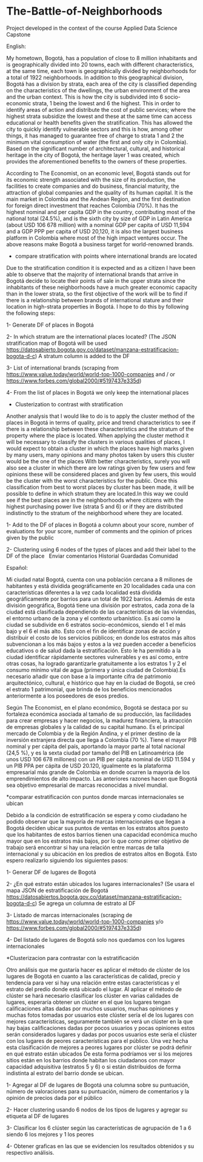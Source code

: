 # The-Battle-of-Neighborhoods
Project developed in the context of the course Applied Data Science Capstone

English:

My hometown, Bogotá, has a population of close to 8 million inhabitants and is geographically divided into 20 towns, each with different characteristics, at the same time, each town is geographically divided by neighborhoods for a total of 1922 neighborhoods. In addition to this geographical division, Bogotá has a division by strata, each area of the city is classified depending on the characteristics of the dwellings, the urban environment of the area and the urban context. This is how the city is subdivided into 6 socio-economic strata, 1 being the lowest and 6 the highest. This in order to identify areas of action and distribute the cost of public services; where the highest strata subsidize the lowest and these at the same time can access educational or health benefits given the stratification. This has allowed the city to quickly identify vulnerable sectors and this is how, among other things, it has managed to guarantee free of charge to strata 1 and 2 the minimum vital consumption of water (the first and only city in Colombia). Based on the significant number of architectural, cultural, and historical heritage in the city of Bogotá, the heritage layer 1 was created, which provides the aforementioned benefits to the owners of these properties.

According to The Economist, on an economic level, Bogotá stands out for its economic strength associated with the size of its production, the facilities to create companies and do business, financial maturity, the attraction of global companies and the quality of its human capital. It is the main market in Colombia and the Andean Region, and the first destination for foreign direct investment that reaches Colombia (70%). It has the highest nominal and per capita GDP in the country, contributing most of the national total (24.5%), and is the sixth city by size of GDP in Latin America (about USD 106 678 million) with a nominal GDP per capita of USD 11,594 and a GDP PPP per capita of USD 20,120, it is also the largest business platform in Colombia where most of the high impact ventures occur. The above reasons make Bogotá a business target for world-renowned brands.


* compare stratification with points where international brands are located

Due to the stratification condition it is expected and as a citizen I have been able to observe that the majority of international brands that arrive in Bogotá decide to locate their points of sale in the upper strata since the inhabitants of these neighborhoods have a much greater economic capacity than in the lower strata, so the first objective of the work will be to find if there is a relationship between brands of international stature and their location in high-strata properties in Bogotá. I hope to do this by following the following steps:

  1- Generate DF of places in Bogotá
  
  2- In which stratum are the international places located? (The JSON stratification map of Bogotá will be used https://datosabierto.bogota.gov.co/dataset/manzana-estratificacion-bogota-d-c) A stratum column is added to the DF
  
  3- List of international brands (scraping from https://www.value.today/world/world-top-1000-companies and / or https://www.forbes.com/global2000/#5197437e335d)
  
  4- From the list of places in Bogotá we only keep the international places
  
  

* Clusterization to contrast with stratification

Another analysis that I would like to do is to apply the cluster method of the places in Bogotá in terms of quality, price and trend characteristics to see if there is a relationship between these characteristics and the stratum of the property where the place is located. When applying the cluster method it will be necessary to classify the clusters in various qualities of places, I would expect to obtain a cluster in which the places have high marks given by many users, many opinions and many photos taken by users this cluster would be the one of the places With better characteristics, surely you will also see a cluster in which there are low ratings given by few users and few opinions these will be considered places and given by few users, this would be the cluster with the worst characteristics for the public. Once this classification from best to worst places by cluster has been made, it will be possible to define in which stratum they are located.In this way we could see if the best places are in the neighborhoods where citizens with the highest purchasing power live (strata 5 and 6) or if they are distributed indistinctly to the stratum of the neighborhood where they are located.

  1- Add to the DF of places in Bogotá a column about your score, number of evaluations for your score, number of comments and the opinion of prices given by the public
  
  2- Clustering using 6 nodes of the types of places and add their label to the DF of the place
 
Enviar comentarios
Historial
Guardadas
Comunidad


Español:

Mi ciudad natal Bogotá, cuenta con una población cercana a 8 millones de habitantes y está dividida geográficamente en 20 localidades cada una con características diferentes a la vez cada localidad está dividida geográficamente por barrios para un total de 1922 barrios. Además de esta división geográfica, Bogotá tiene una división por estratos, cada zona de la ciudad está clasificada dependiendo de las características de las viviendas, el entorno urbano de la zona y el contexto urbanístico. Es así como la ciudad se subdivide en 6 estratos socio-económicos, siendo el 1 el más bajo y el 6 el más alto. Esto con el fin de identificar zonas de acción y distribuir el costo de los servicios públicos; en donde los estratos más altos subvencionan a los más bajos y estos a la vez pueden acceder a beneficios educativos o de salud dada la estratificación. Esto le ha permitido a la ciudad identificar rápidamente sectores vulnerables y es así como, entre otras cosas, ha logrado garantizarle gratuitamente a los estratos 1 y 2 el consumo mínimo vital de agua (primera y única ciudad de Colombia).Es necesario añadir que con base a la importante cifra de patrimonio arquitectónico, cultural, e histórico que hay en la ciudad de Bogotá, se creó el estrato 1 patrimonial, que brinda de los beneficios mencionados anteriormente a los poseedores de esos predios.

Según The Economist, en el plano económico, Bogotá se destaca por su fortaleza económica asociada al tamaño de su producción, las facilidades para crear empresas y hacer negocios, la madurez financiera, la atracción de empresas globales y la calidad de su capital humano. Es el principal mercado de Colombia y de la Región Andina, y el primer destino de la inversión extranjera directa que llega a Colombia (70 %). Tiene el mayor PIB nominal y per cápita del país, aportando la mayor parte al total nacional (24,5 %), y es la sexta ciudad por tamaño del PIB en Latinoamérica (de unos USD 106 678 millones) con un PIB per cápita nominal de USD 11.594 y un PIB PPA per cápita de USD 20.120, igualmente es la plataforma empresarial más grande de Colombia en donde ocurren la mayoría de los emprendimientos de alto impacto. Las anteriores razones hacen que Bogotá sea objetivo empresarial de marcas reconocidas a nivel mundial.


*comparar estratificación con puntos donde marcas internacionales se ubican

Debido a la condición de estratificación se espera y como ciudadano he podido observar que la mayoría de marcas internacionales que llegan a Bogotá deciden ubicar sus puntos de ventas en los estratos altos puesto que los habitantes de estos barrios tienen una capacidad económica mucho mayor que en los estratos más bajos, por lo que como primer objetivo de trabajo será encontrar si hay una relación entre marcas de talla internacional y su ubicación en los predios de estratos altos en Bogotá. Esto espero realizarlo siguiendo los siguientes pasos: 

  1- Generar DF de lugares de Bogotá 
  
  2- ¿En qué estrato están ubicados los lugares internacionales? (Se usara el mapa JSON de estratificación de Bogotá https://datosabiertos.bogota.gov.co/dataset/manzana-estratificacion-bogota-d-c) Se agrega un columna de estrato al DF
  
  3- Listado de marcas internacionales (scraping de https://www.value.today/world/world-top-1000-companies y/o https://www.forbes.com/global2000/#5197437e335d)
  
  4- Del listado de lugares de Bogotá solo nos quedamos con los lugares internacionales
  
  

*Clusterizacion para contrastar con la estratificación

Otro análisis que me gustaría hacer es aplicar el método de clúster de los lugares de Bogotá en cuanto a las características de calidad, precio y tendencia para ver si hay una relación entre estas características y el estrato del predio donde está ubicado el lugar. Al aplicar el método de clúster se hará necesario clasificar los clúster en varias calidades de lugares, esperaría obtener un clúster en el que los lugares tengan calificaciones altas dadas por muchos usuarios, muchas opiniones y muchas fotos tomadas por usuarios este clúster sería el de los lugares con mejores características, seguramente también se verá un clúster en la que hay bajas calificaciones dadas por pocos usuarios y pocas opiniones estos serán considerados lugares  y dadas por pocos usuarios este sería el clúster con los lugares de peores características para el público. Una vez hecha esta clasificación de mejores a peores lugares por clúster se podrá definir en qué estrato están ubicados De esta forma podríamos ver si los mejores sitios están en los barrios donde habitan los ciudadanos con mayor capacidad adquisitiva (estratos 5 y 6)  o si están distribuidos de forma indistinta al estrato del barrio donde se ubican.

  1- Agregar al DF de lugares de Bogotá una columna sobre su puntuación, número de valoraciones para su puntuación, número de comentarios y la opinión de precios dada por el público
  
  2- Hacer clustering usando 6 nodos de los tipos de lugares y agregar su etiqueta al DF de lugares
  
  3- Clasificar los 6 clúster según las características de agrupación de 1 a 6 siendo 6 los mejores y 1 los peores 
  
  4- Obtener graficas en las que se evidencien los resultados obtenidos y su respectivo análisis.


